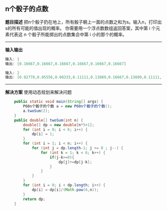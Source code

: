## n个骰子的点数
**题目描述**
把n个骰子扔在地上，所有骰子朝上一面的点数之和为s。输入n，打印出s的所有可能的值出现的概率。
你需要用一个浮点数数组返回答案，其中第 i 个元素代表这 n 个骰子所能掷出的点数集合中第 i 小的那个的概率。

---
**输入输出**
```java
输入: 1
输出: [0.16667,0.16667,0.16667,0.16667,0.16667,0.16667]
```
```java
输入: 2
输出: [0.02778,0.05556,0.08333,0.11111,0.13889,0.16667,0.13889,0.11111,0.08333,0.05556,0.02778]
```

---
**解决方案**
使用动态规划来解决问题
```java
    public static void main(String[] args) {
        P60n个骰子的个数 a = new P60n个骰子的个数();
        a.twoSum(2);
    }
    public double[] twoSum(int n) {
        double[] dp = new double[n*5+1];
        for (int i = 0; i < 6; i++) {
            dp[i] = 1;
        }
        for (int i = 1; i < n; i++) {
            for (int j = dp.length-1; j >= 0 ; j--) {
                for (int k = 1; k < 6; k++) {
                    if(j-k>=0){
                        dp[j]+=dp[j-k];
                    }
                }
            }
        }
        for (int i = 0; i < dp.length; i++) {
            dp[i] = dp[i]/(Math.pow(6,n));
        }
        return dp;
    }
```



